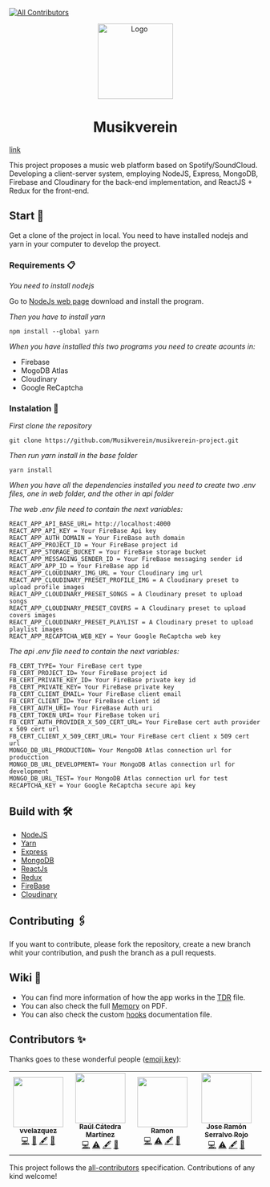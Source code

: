 <!-- ALL-CONTRIBUTORS-BADGE:START - Do not remove or modify this section -->

[![All Contributors](https://img.shields.io/badge/all_contributors-4-orange.svg?style=flat-square)](#contributors-)

<!-- ALL-CONTRIBUTORS-BADGE:END -->

<p align="center">
  <img src="https://res.cloudinary.com/musikverein-project/image/upload/v1621345047/logo-M2_a0ecfu.svg" alt="Logo" width="150" height="150">
  <h1 align="center" >Musikverein</h1>
</p>

[link](https://musikverein.netlify.app/)

This project proposes a music web platform based on Spotify/SoundCloud.
Developing a client-server system, employing NodeJS, Express, MongoDB, Firebase
and Cloudinary for the back-end implementation, and ReactJS + Redux for the
front-end.

## Start 🚀

Get a clone of the project in local. You need to have installed nodejs and yarn
in your computer to develop the proyect.

### Requirements 📋

_You need to install nodejs_

Go to [NodeJs web page](https://nodejs.org/es/) download and install the
program.

_Then you have to install yarn_

```
npm install --global yarn
```

_When you have installed this two programs you need to create acounts in:_

- Firebase
- MogoDB Atlas
- Cloudinary
- Google ReCaptcha

### Instalation 🔧

_First clone the repository_

```
git clone https://github.com/Musikverein/musikverein-project.git
```

_Then run yarn install in the base folder_

```
yarn install
```

_When you have all the dependencies installed you need to create two .env files,
one in web folder, and the other in api folder_

_The web .env file need to contain the next variables:_

```
REACT_APP_API_BASE_URL= http://localhost:4000
REACT_APP_API_KEY = Your FireBase Api key
REACT_APP_AUTH_DOMAIN = Your FireBase auth domain
REACT_APP_PROJECT_ID = Your FireBase project id
REACT_APP_STORAGE_BUCKET = Your FireBase storage bucket
REACT_APP_MESSAGING_SENDER_ID = Your FireBase messaging sender id
REACT_APP_APP_ID = Your FireBase app id
REACT_APP_CLOUDINARY_IMG_URL = Your Cloudinary img url
REACT_APP_CLOUDINARY_PRESET_PROFILE_IMG = A Cloudinary preset to upload profile images
REACT_APP_CLOUDINARY_PRESET_SONGS = A Cloudinary preset to upload songs
REACT_APP_CLOUDINARY_PRESET_COVERS = A Cloudinary preset to upload covers images
REACT_APP_CLOUDINARY_PRESET_PLAYLIST = A Cloudinary preset to upload playlist images
REACT_APP_RECAPTCHA_WEB_KEY = Your Google ReCaptcha web key
```

_The api .env file need to contain the next variables:_

```
FB_CERT_TYPE= Your FireBase cert type
FB_CERT_PROJECT_ID= Your FireBase project id
FB_CERT_PRIVATE_KEY_ID= Your FireBase private key id
FB_CERT_PRIVATE_KEY= Your FireBase private key
FB_CERT_CLIENT_EMAIL= Your FireBase client email
FB_CERT_CLIENT_ID= Your FireBase client id
FB_CERT_AUTH_URI= Your FireBase Auth uri
FB_CERT_TOKEN_URI= Your FireBase token uri
FB_CERT_AUTH_PROVIDER_X_509_CERT_URL= Your FireBase cert auth provider x 509 cert url
FB_CERT_CLIENT_X_509_CERT_URL= Your FireBase cert client x 509 cert url
MONGO_DB_URL_PRODUCTION= Your MongoDB Atlas connection url for producction
MONGO_DB_URL_DEVELOPMENT= Your MongoDB Atlas connection url for development
MONGO_DB_URL_TEST= Your MongoDB Atlas connection url for test
RECAPTCHA_KEY = Your Google ReCaptcha secure api key
```

## Build with 🛠️

- [NodeJS](https://nodejs.org/es/)
- [Yarn](https://classic.yarnpkg.com/en/docs/install/#windows-stable)
- [Express](https://expressjs.com/)
- [MongoDB](https://www.mongodb.com/)
- [ReactJs](https://es.reactjs.org/)
- [Redux](https://es.redux.js.org/)
- [FireBase](https://firebase.google.com/)
- [Cloudinary](https://cloudinary.com/)

## Contributing 🖇️

If you want to contribute, please fork the repository, create a new branch whit
your contribution, and push the branch as a pull requests.

## Wiki 📖

- You can find more information of how the app works in the
  [TDR](./documentation/TDR.md) file.
- You can also check the full [Memory](./documentation/Memory.pdf) on PDF.
- You can also check the custom
  [hooks](./packages/web/src/hooks/documentation.md) documentation file.

## Contributors ✨

Thanks goes to these wonderful people
([emoji key](https://allcontributors.org/docs/en/emoji-key)):

<!-- ALL-CONTRIBUTORS-LIST:START - Do not remove or modify this section -->
<!-- prettier-ignore-start -->
<!-- markdownlint-disable -->
<table>
  <tr>
    <td align="center"><a href="https://github.com/vvelazquezc"><img src="https://avatars.githubusercontent.com/u/73468274?v=4?s=100" width="100px;" alt=""/><br /><sub><b>vvelazquez</b></sub></a><br /><a href="https://github.com/Musikverein/musikverein-project/commits?author=vvelazquezc" title="Code">💻</a> <a href="#design-vvelazquezc" title="Design">🎨</a> <a href="#content-vvelazquezc" title="Content">🖋</a> <a href="#ideas-vvelazquezc" title="Ideas, Planning, & Feedback">🤔</a></td>
    <td align="center"><a href="https://github.com/RaulCatedra3003"><img src="https://avatars.githubusercontent.com/u/65410632?v=4?s=100" width="100px;" alt=""/><br /><sub><b>Raúl Cátedra Martínez</b></sub></a><br /><a href="https://github.com/Musikverein/musikverein-project/commits?author=RaulCatedra3003" title="Code">💻</a> <a href="https://github.com/Musikverein/musikverein-project/commits?author=RaulCatedra3003" title="Tests">⚠️</a> <a href="#content-RaulCatedra3003" title="Content">🖋</a> <a href="#ideas-RaulCatedra3003" title="Ideas, Planning, & Feedback">🤔</a></td>
    <td align="center"><a href="https://github.com/rshernan"><img src="https://avatars.githubusercontent.com/u/42167693?v=4?s=100" width="100px;" alt=""/><br /><sub><b>Ramon</b></sub></a><br /><a href="https://github.com/Musikverein/musikverein-project/commits?author=rshernan" title="Code">💻</a> <a href="https://github.com/Musikverein/musikverein-project/commits?author=rshernan" title="Tests">⚠️</a> <a href="#content-rshernan" title="Content">🖋</a> <a href="#ideas-rshernan" title="Ideas, Planning, & Feedback">🤔</a></td>
    <td align="center"><a href="https://github.com/joserra-15"><img src="https://avatars.githubusercontent.com/u/72786719?v=4?s=100" width="100px;" alt=""/><br /><sub><b>Jose Ramón Serralvo Rojo</b></sub></a><br /><a href="https://github.com/Musikverein/musikverein-project/commits?author=joserra-15" title="Code">💻</a> <a href="https://github.com/Musikverein/musikverein-project/commits?author=joserra-15" title="Tests">⚠️</a> <a href="#content-joserra-15 " title="Content">🖋</a> <a href="#ideas-joserra-15" title="Ideas, Planning, & Feedback">🤔</a></td>
  </tr>
</table>

<!-- markdownlint-restore -->
<!-- prettier-ignore-end -->

<!-- ALL-CONTRIBUTORS-LIST:END -->

This project follows the
[all-contributors](https://github.com/all-contributors/all-contributors)
specification. Contributions of any kind welcome!
